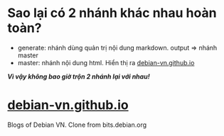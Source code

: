 # Sao lại có 2 nhánh  khác nhau hoàn toàn?
- generate: nhánh dùng quản trị nội dung markdown. output => nhánh master
- master: nhánh nội dung html. Hiển thị ra [debian-vn.github.io](http://debian-vn.github.io)

_**Vì vậy không bao giờ trộn 2 nhánh lại với nhau!**_
# [debian-vn.github.io](http://debian-vn.github.io)
Blogs of Debian VN. Clone from bits.debian.org
